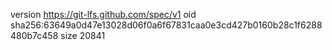 version https://git-lfs.github.com/spec/v1
oid sha256:63649a0d47e13028d06f0a6f67831caa0e3cd427b0160b28c1f6288480b7c458
size 20841
